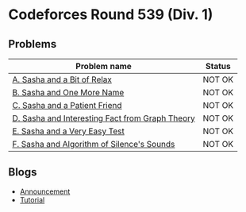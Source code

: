 # Codeforces Round 539 (Div. 1)

## Problems

|Problem name|Status|
|------------|---------|
| [A. Sasha and a Bit of Relax](problems/A._Sasha_and_a_Bit_of_Relax.md)|NOT OK|
| [B. Sasha and One More Name](problems/B._Sasha_and_One_More_Name.md)|NOT OK|
| [C. Sasha and a Patient Friend](problems/C._Sasha_and_a_Patient_Friend.md)|NOT OK|
| [D. Sasha and Interesting Fact from Graph Theory](problems/D._Sasha_and_Interesting_Fact_from_Graph_Theory.md)|NOT OK|
| [E. Sasha and a Very Easy Test](problems/E._Sasha_and_a_Very_Easy_Test.md)|NOT OK|
| [F. Sasha and Algorithm of Silence's Sounds](problems/F._Sasha_and_Algorithm_of_Silence's_Sounds.md)|NOT OK|
## Blogs

- [Announcement](blogs/Announcement.md)
- [Tutorial](blogs/Tutorial.md)
